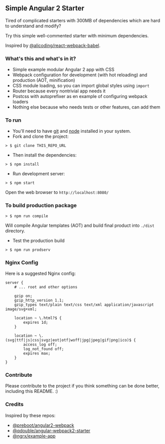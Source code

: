 ## Simple Angular 2 Starter

Tired of complicated starters with 300MB of dependencies which are hard to understand and modify?

Try this simple well-commented starter with minimum dependencies.

Inspired by [@alicoding/react-webpack-babel](https://github.com/alicoding/react-webpack-babel).

### What's this and what's in it?

* Simple example modular Angular 2 app with CSS
* Webpack configuration for development (with hot reloading) and production (AOT, minification)
* CSS module loading, so you can import global styles using `import`
* Router because every nontrivial app needs it
* Postcss with autoprefixer as en example of configuring webpack loaders
* Nothing else because who needs tests or other features, can add them

### To run

* You'll need to have [git](https://git-scm.com/) and [node](https://nodejs.org/en/) installed in your system.
* Fork and clone the project:

```
> $ git clone THIS_REPO_URL
```

* Then install the dependencies:

```
> $ npm install
```

* Run development server:

```
> $ npm start
```

Open the web browser to `http://localhost:8080/`

### To build production package

```
> $ npm run compile
```

Will compile Angular templates (AOT) and build final product into `./dist` directory.

* Test the production build

```
> $ npm run prodserv
```

### Nginx Config

Here is a suggested Nginx config:
```
server {
	# ... root and other options

	gzip on;
	gzip_http_version 1.1;
	gzip_types text/plain text/css text/xml application/javascript image/svg+xml;

	location ~ \.html?$ {
		expires 1d;
	}

	location ~ \.(svg|ttf|js|css|svgz|eot|otf|woff|jpg|jpeg|gif|png|ico)$ {
		access_log off;
		log_not_found off;
		expires max;
	}
}
```

### Contribute
Please contribute to the project if you think something can be done better, including this README. :)

### Credits

Inspired by these repos:

* [@preboot/angular2-webpack](https://github.com/preboot/angular2-webpack)
* [@qdouble/angular-webpack2-starter](https://github.com/qdouble/angular-webpack2-starter)
* [@ngrx/example-app](https://github.com/ngrx/example-app)

